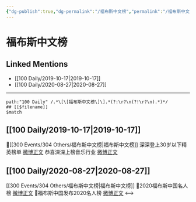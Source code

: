 ```yaml
---
{"dg-publish":true,"dg-permalink":"/福布斯中文榜","permalink":"/福布斯中文榜/","created":"2023-03-29T19:04:07.000+08:00","updated":"2023-04-10T17:15:00.000+08:00"}
---
```


# 福布斯中文榜

## Linked Mentions
- [[100 Daily/2019-10-17\|2019-10-17]]
- [[100 Daily/2020-08-27\|2020-08-27]]


---

```expander
path:"100 Daily" /.*\[\[福布斯中文榜\]\].*(?:\r?\n(?!\r?\n).*)*/
## [[$filename]]
$match
```
## [[100 Daily/2019-10-17\|2019-10-17]]
🌿[[300 Events/304 Others/福布斯中文榜\|福布斯中文榜]]
深深登上30岁以下精英榜单 [微博正文](https://m.weibo.cn/6466290670/4428373897786631)
恭喜深深上榜音乐行业 [微博正文](https://m.weibo.cn/6466290670/4428442340368336)
## [[100 Daily/2020-08-27\|2020-08-27]]
[[300 Events/304 Others/福布斯中文榜\|福布斯中文榜]]
🌟2020福布斯中国名人榜 [微博正文](https://m.weibo.cn/6466290670/4542555494297998)
🌟福布斯中国发布2020名人榜 [微博正文](https://m.weibo.cn/6466290670/4542553943444200)
<-->